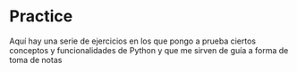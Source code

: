 # Practice

Aquí hay una serie de ejercicios en los que pongo a prueba ciertos conceptos y funcionalidades de Python y que me sirven de guía a forma de toma de notas